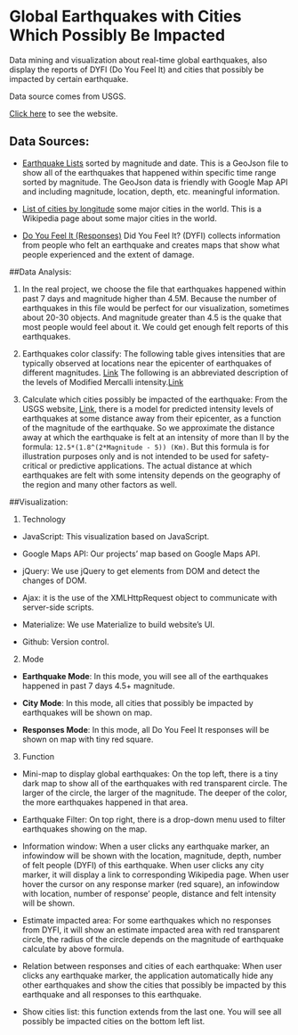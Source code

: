 # Global Earthquakes with Cities Which Possibly Be Impacted

Data mining and visualization about real-time global earthquakes, also display the reports of DYFI (Do You Feel It) and cities that possibly be impacted by certain earthquake.


Data source comes from USGS.

[Click here](https://chenjiezhou.github.io/Global-Earthquake-Visualization/) to see the website.

## Data Sources:
* [Earthquake Lists](https://earthquake.usgs.gov/earthquakes/feed/v1.0/geojson.php) sorted by magnitude and date. This is a GeoJson file to show all of the earthquakes that happened within specific time range sorted by magnitude. The GeoJson data is friendly with Google Map API and including magnitude, location, depth, etc. meaningful information.

* [List of cities by longitude](https://en.wikipedia.org/wiki/List_of_cities_by_longitude) some major cities in the world. This is a Wikipedia page about some major cities in the world.

* [Do You Feel It (Responses)](https://earthquake.usgs.gov/data/dyfi/) Did You Feel It? (DYFI) collects information from people who felt an earthquake and creates maps that show what people experienced and the extent of damage.


##Data Analysis:
1. In the real project, we choose the file that earthquakes happened within past 7 days and magnitude higher than 4.5M. Because the number of earthquakes in this file would be perfect for our visualization, sometimes about 20-30 objects. And magnitude greater than 4.5 is the quake that most people would feel about it. We could get enough felt reports of this earthquakes.

2. Earthquakes color classify:
The following table gives intensities that are typically observed at locations near the epicenter of earthquakes of different magnitudes. [Link](https://earthquake.usgs.gov/learn/topics/mag_vs_int.php )
The following is an abbreviated description of the levels of Modified Mercalli intensity.[Link](https://earthquake.usgs.gov/learn/topics/mercalli.php)

3. Calculate which cities possibly be impacted of the earthquake:
From the USGS website, [Link](https://earthquake.usgs.gov/data/dyfi/background.php), there is a model for predicted intensity levels of earthquakes at some distance away from their epicenter, as a function of the magnitude of the earthquake. So we approximate the distance away at which the earthquake is felt at an intensity of more than II by the formula: `12.5*(1.8^(2*Magnitude - 5)) (Km)`. But this formula is for illustration purposes only and is not intended to be used for safety-critical or predictive applications. The actual distance at which earthquakes are felt with some intensity depends on the geography of the region and many other factors as well.

##Visualization:
1. Technology
 * JavaScript: This visualization based on JavaScript.
 
 * Google Maps API: Our projects’ map based on Google Maps API.

 * jQuery: We use jQuery to get elements from DOM and detect the changes of DOM.

 * Ajax: it is the use of the XMLHttpRequest object to communicate with server-side scripts.

 * Materialize: We use Materialize to build website’s UI.
 
 * Github: Version control.

2. Mode
 * **Earthquake Mode**: In this mode, you will see all of the earthquakes happened in past 7 days 4.5+ magnitude.
 * **City Mode**: In this mode, all cities that possibly be impacted by earthquakes will be shown on map.

 * **Responses Mode**: In this mode, all Do You Feel It responses will be shown on map with tiny red square.

3. Function
 * Mini-map to display global earthquakes: On the top left, there is a tiny dark map to show all of the earthquakes with red transparent circle. The larger of the circle, the larger of the magnitude. The deeper of the color, the more earthquakes happened in that area.

 * Earthquake Filter: On top right, there is a drop-down menu used to filter earthquakes showing on the map.

 * Information window: When a user clicks any earthquake marker, an infowindow will be shown with the location, magnitude, depth, number of felt people (DYFI) of this earthquake. When user clicks any city marker, it will display a link to corresponding Wikipedia page. When user hover the cursor on any response marker (red square), an infowindow with location, number of response’ people, distance and felt intensity will be shown.

 * Estimate impacted area: For some earthquakes which no responses from DYFI, it will show an estimate impacted area with red transparent circle, the radius of the circle depends on the magnitude of earthquake calculate by above formula.

 * Relation between responses and cities of each earthquake: When user clicks any earthquake marker, the application automatically hide any other earthquakes and show the cities that possibly be impacted by this earthquake and all responses to this earthquake.

 * Show cities list: this function extends from the last one. You will see all possibly be impacted cities on the bottom left list.


